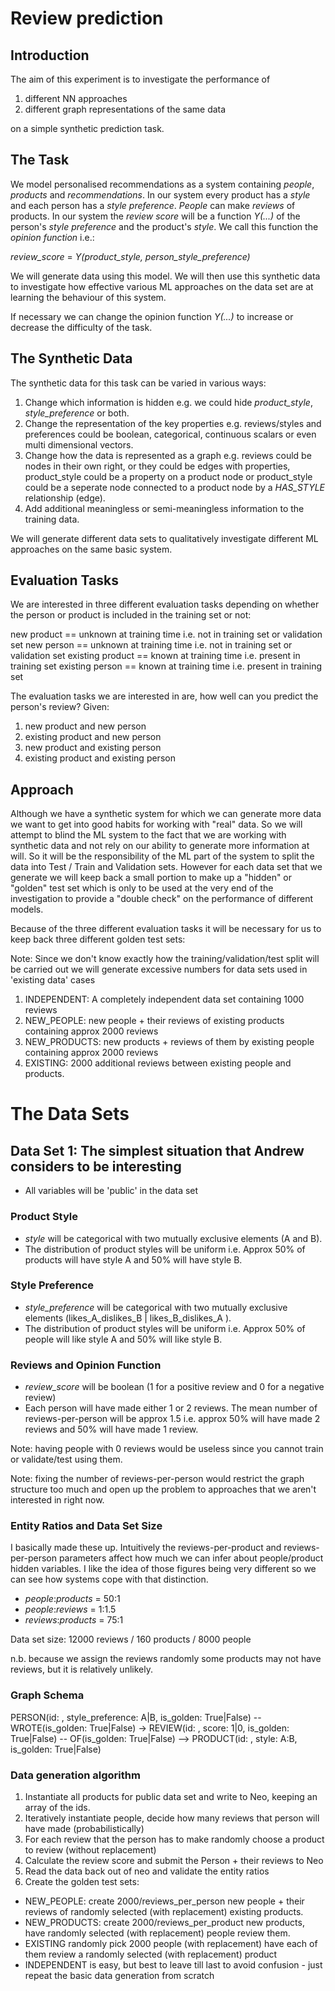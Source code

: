 # Review prediction

## Introduction

The aim of this experiment is to investigate the performance of
1) different NN approaches 
2) different graph representations of the same data 

on a simple synthetic prediction task.

## The Task

We model personalised recommendations as a system containing _people_, _products_ and _recommendations_. In our system every product has a _style_ and each person has a _style preference_. _People_ can make _reviews_ of products. In our system the _review score_ will be a function _Y(...)_ of the person's _style preference_ and the product's _style_. We call this function the _opinion function_ i.e.:
 
  _review_score_ = _Y(product_style, person_style_preference)_ 

We will generate data using this model. We will then use this synthetic data to investigate how effective various ML approaches on the data set  are at learning the behaviour of this system.


If necessary we can change the opinion function _Y(...)_ to increase or decrease the difficulty of the task.

## The Synthetic Data

The synthetic data for this task can be varied in various ways:

1) Change which information is hidden e.g. we could hide _product_style_, _style_preference_ or both.
1) Change the representation of the key properties e.g. reviews/styles and preferences could be boolean, categorical, continuous scalars or even multi dimensional vectors.
1) Change how the data is represented as a graph e.g. reviews could be nodes in their own right, or they could be edges with properties, product_style could be a property on a product node or product_style could be a seperate node connected to a product node by a _HAS_STYLE_ relationship (edge).
1) Add additional meaningless or semi-meaningless information to the training data. 

We will generate different data sets to qualitatively investigate different ML approaches on the same basic system.


## Evaluation Tasks

We are interested in three different evaluation tasks depending on whether the person or product is included in the training set or not:

new product == unknown at training time i.e. not in training set or validation set
new person == unknown at training time i.e. not in training set or validation set
existing product == known at training time i.e. present in training set
existing person == known at training time i.e. present in training set

The evaluation tasks we are interested in are, how well can you predict the person's review? Given:

1) new product and new person 
1) existing product and new person
1) new product and existing person
1) existing product and existing person


## Approach

Although we have a synthetic system for which we can generate more data we want to get into good habits for working with "real" data. So we will attempt to blind the ML system to the fact that we are working with synthetic data and not rely on our ability to generate more information at will. 
So it will be the responsibility of the ML part of the system to split the data into Test / Train and Validation sets. However for each data set that we generate we will keep back a small portion to make up a "hidden" or "golden" test set which is only to be used at the very end of the investigation to provide a "double check" on the performance of different models.

Because of the three different evaluation tasks it will be necessary for us to keep back three different golden test sets:

Note: Since we don't know exactly how the training/validation/test split will be carried out we will generate excessive numbers for data sets used in 'existing data' cases

1) INDEPENDENT: A completely independent data set containing 1000 reviews
1) NEW_PEOPLE: new people + their reviews of existing products containing approx 2000 reviews
1) NEW_PRODUCTS: new products + reviews of them by existing people containing approx 2000 reviews
1) EXISTING: 2000 additional reviews between existing people and products.



# The Data Sets


## Data Set 1: The simplest situation that Andrew considers to be interesting 

- All variables will be 'public' in the data set


### Product Style
- _style_ will be categorical with two mutually exclusive elements (A and B).
- The distribution of product styles will be uniform i.e. Approx 50% of products will have style A and 50% will have style B.


### Style Preference
- _style_preference_ will be categorical with two mutually exclusive elements (likes_A_dislikes_B | likes_B_dislikes_A ).
- The distribution of product styles will be uniform i.e. Approx 50% of people will like style A and 50% will like style B.


### Reviews and Opinion Function
- _review_score_ will be boolean (1 for a positive review and 0 for a negative review)
- Each person will have made either 1 or 2 reviews. The mean number of reviews-per-person will be approx 1.5 i.e. approx 50% will have made 2 reviews and 50% will have made 1 review. 

Note: having people with 0 reviews would be useless since you cannot train or validate/test using them.
 
Note: fixing the number of reviews-per-person would restrict the graph structure too much and open up the problem to approaches that we aren't interested in right now.


### Entity Ratios and Data Set Size

I basically made these up. Intuitively the reviews-per-product and reviews-per-person parameters affect how much we can infer about people/product hidden variables. I like the idea of those figures being very different so we can see how systems cope with that distinction. 

- _people_:_products_ = 50:1
- _people_:_reviews_ = 1:1.5
- _reviews_:_products_ = 75:1

Data set size: 12000 reviews / 160 products / 8000 people 

n.b. because we assign the reviews randomly some products may not have reviews, but it is relatively unlikely.

### Graph Schema

PERSON(id: <uuid>, style_preference: A|B, is_golden: True|False) -- WROTE(is_golden: True|False) -> REVIEW(id: <uuid>, score: 1|0, is_golden: True|False) -- OF(is_golden: True|False) --> PRODUCT(id: <uuid>, style: A:B, is_golden: True|False)

### Data generation algorithm

1) Instantiate all products for public data set and write to Neo, keeping an array of the ids.
1) Iteratively instantiate people, decide how many reviews that person will have made (probabilistically)
1) For each review that the person has to make randomly choose a product to review (without replacement)
1) Calculate the review score and submit the Person + their reviews to Neo
1) Read the data back out of neo and validate the entity ratios
1) Create the golden test sets: 
  - NEW_PEOPLE: create 2000/reviews_per_person new people + their reviews of randomly selected (with replacement) existing products.
  - NEW_PRODUCTS: create 2000/reviews_per_product new products, have randomly selected (with replacement) people review them.
  - EXISTING randomly pick 2000 people (with replacement) have each of them review a randomly selected (with replacement) product
  - INDEPENDENT is easy, but best to leave till last to avoid confusion - just repeat the basic data generation from scratch

 
